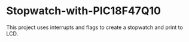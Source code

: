 # Stopwatch-with-PIC18F47Q10
This project uses interrupts and flags to create a stopwatch and print to LCD.
